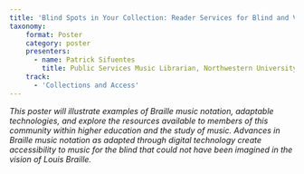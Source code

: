 ```yaml
---
title: 'Blind Spots in Your Collection: Reader Services for Blind and Visually Impaired Music Library Patrons'
taxonomy:
    format: Poster
    category: poster
    presenters:
      - name: Patrick Sifuentes
        title: Public Services Music Librarian, Northwestern University
    track:
      - 'Collections and Access'
---
```


_This poster will illustrate examples of Braille music notation, adaptable technologies, and explore the resources available to members of this community within higher education and the study of music. Advances in Braille music notation as adapted through digital technology create accessibility to music for the blind that could not have been imagined in the vision of Louis Braille._